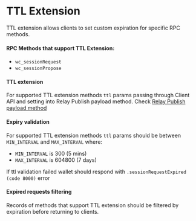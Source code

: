 # TTL Extension

TTL extension allows clients to set custom expiration for specific RPC methods. 

#### RPC Methods that support TTL Extension:
- `wc_sessionRequest`
- `wc_sessionPropose`

#### TTL extension
For supported TTL extension methods `ttl` params passing through Client API and setting into Relay Publish payload method. Check [Relay Publish payload method](../../servers/relay/relay-server-rpc.md)

#### Expiry validation
For supported TTL extension methods `ttl` params should be between `MIN_INTERVAL` and `MAX_INTERVAL` where:
- `MIN_INTERVAL` is 300 (5 mins)
- `MAX_INTERVAL` is 604800 (7 days)

If ttl validation failed wallet should respond with `.sessionRequestExpired (code 8000)` error

#### Expired requests filtering
Records of methods that support TTL extension should be filtered by expiration before returning to clients. 
